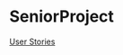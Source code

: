 # SeniorProject

[User Stories](https://docs.google.com/spreadsheets/d/1kykr5OWJhqd-gHRz7Cqxc_k8ILerQRz-HDJO-mg1TKo/edit#gid=0)
